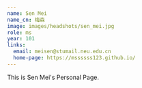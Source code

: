```yaml
---
name: Sen Mei
name_cn: 梅森
image: images/headshots/sen_mei.jpg
role: ms
year: 101
links:
  email: meisen@stumail.neu.edu.cn
  home-page: https://mssssss123.github.io/
---
```


This is Sen Mei's Personal Page.